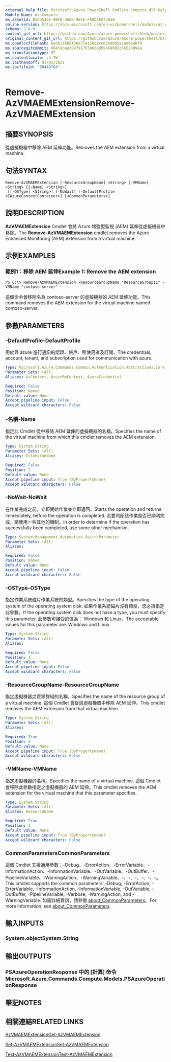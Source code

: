 ```yaml
---
external help file: Microsoft.Azure.PowerShell.Cmdlets.Compute.dll-Help.xml
Module Name: Az.Compute
ms.assetid: B1CD5302-9BF0-460E-98FE-F60DFE072848
online version: https://docs.microsoft.com/en-us/powershell/module/az.compute/remove-azvmaemextension
schema: 2.0.0
content_git_url: https://github.com/Azure/azure-powershell/blob/master/src/Compute/Compute/help/Remove-AzVMAEMExtension.md
original_content_git_url: https://github.com/Azure/azure-powershell/blob/master/src/Compute/Compute/help/Remove-AzVMAEMExtension.md
ms.openlocfilehash: 6ed6176b0f30a754156d2ce03ed0d5acad6e48f0
ms.sourcegitcommit: 68451baa389791703e666d95469602c5652609ee
ms.translationtype: MT
ms.contentlocale: zh-TW
ms.lasthandoff: 01/05/2021
ms.locfileid: "98449764"
---
```

# <span data-ttu-id="47ddf-101">Remove-AzVMAEMExtension</span><span class="sxs-lookup"><span data-stu-id="47ddf-101">Remove-AzVMAEMExtension</span></span>

## <span data-ttu-id="47ddf-102">摘要</span><span class="sxs-lookup"><span data-stu-id="47ddf-102">SYNOPSIS</span></span>
<span data-ttu-id="47ddf-103">從虛擬機器中移除 AEM 延伸功能。</span><span class="sxs-lookup"><span data-stu-id="47ddf-103">Removes the AEM extension from a virtual machine.</span></span>

## <span data-ttu-id="47ddf-104">句法</span><span class="sxs-lookup"><span data-stu-id="47ddf-104">SYNTAX</span></span>

```
Remove-AzVMAEMExtension [-ResourceGroupName] <String> [-VMName] <String> [[-Name] <String>]
 [[-OSType] <String>] [-NoWait] [-DefaultProfile <IAzureContextContainer>] [<CommonParameters>]
```

## <span data-ttu-id="47ddf-105">說明</span><span class="sxs-lookup"><span data-stu-id="47ddf-105">DESCRIPTION</span></span>
<span data-ttu-id="47ddf-106">**AzVMAEMExtension** Cmdlet 會將 Azure 增強型監視 (AEM) 延伸從虛擬機器中移除。</span><span class="sxs-lookup"><span data-stu-id="47ddf-106">The **Remove-AzVMAEMExtension** cmdlet removes the Azure Enhanced Monitoring (AEM) extension from a virtual machine.</span></span>

## <span data-ttu-id="47ddf-107">示例</span><span class="sxs-lookup"><span data-stu-id="47ddf-107">EXAMPLES</span></span>

### <span data-ttu-id="47ddf-108">範例1：移除 AEM 延伸</span><span class="sxs-lookup"><span data-stu-id="47ddf-108">Example 1: Remove the AEM extension</span></span>
```
PS C:\> Remove-AzVMAEMExtension -ResourceGroupName "ResourceGroup11" -VMName "contoso-server"
```

<span data-ttu-id="47ddf-109">這個命令會移除名為 contoso-server 的虛擬機器的 AEM 延伸功能。</span><span class="sxs-lookup"><span data-stu-id="47ddf-109">This command removes the AEM extension for the virtual machine named contoso-server.</span></span>

## <span data-ttu-id="47ddf-110">參數</span><span class="sxs-lookup"><span data-stu-id="47ddf-110">PARAMETERS</span></span>

### <span data-ttu-id="47ddf-111">-DefaultProfile</span><span class="sxs-lookup"><span data-stu-id="47ddf-111">-DefaultProfile</span></span>
<span data-ttu-id="47ddf-112">用於與 azure 進行通訊的認證、帳戶、租使用者及訂閱。</span><span class="sxs-lookup"><span data-stu-id="47ddf-112">The credentials, account, tenant, and subscription used for communication with azure.</span></span>

```yaml
Type: Microsoft.Azure.Commands.Common.Authentication.Abstractions.Core.IAzureContextContainer
Parameter Sets: (All)
Aliases: AzContext, AzureRmContext, AzureCredential

Required: False
Position: Named
Default value: None
Accept pipeline input: False
Accept wildcard characters: False
```

### <span data-ttu-id="47ddf-113">-名稱</span><span class="sxs-lookup"><span data-stu-id="47ddf-113">-Name</span></span>
<span data-ttu-id="47ddf-114">指定此 Cmdlet 從中移除 AEM 延伸的虛擬機器的名稱。</span><span class="sxs-lookup"><span data-stu-id="47ddf-114">Specifies the name of the virtual machine from which this cmdlet removes the AEM extension.</span></span>

```yaml
Type: System.String
Parameter Sets: (All)
Aliases: ExtensionName

Required: False
Position: 2
Default value: None
Accept pipeline input: True (ByPropertyName)
Accept wildcard characters: False
```

### <span data-ttu-id="47ddf-115">-NoWait</span><span class="sxs-lookup"><span data-stu-id="47ddf-115">-NoWait</span></span>
<span data-ttu-id="47ddf-116">在作業完成之前，立即開始作業並立即返回。</span><span class="sxs-lookup"><span data-stu-id="47ddf-116">Starts the operation and returns immediately, before the operation is completed.</span></span> <span data-ttu-id="47ddf-117">若要判斷該作業是否已順利完成，請使用一些其他的機制。</span><span class="sxs-lookup"><span data-stu-id="47ddf-117">In order to determine if the operation has successfully been completed, use some other mechanism.</span></span>

```yaml
Type: System.Management.Automation.SwitchParameter
Parameter Sets: (All)
Aliases:

Required: False
Position: Named
Default value: None
Accept pipeline input: False
Accept wildcard characters: False
```

### <span data-ttu-id="47ddf-118">-OSType</span><span class="sxs-lookup"><span data-stu-id="47ddf-118">-OSType</span></span>
<span data-ttu-id="47ddf-119">指定作業系統磁片作業系統的類型。</span><span class="sxs-lookup"><span data-stu-id="47ddf-119">Specifies the type of the operating system of the operating system disk.</span></span>
<span data-ttu-id="47ddf-120">如果作業系統磁片沒有類型，您必須指定此參數。</span><span class="sxs-lookup"><span data-stu-id="47ddf-120">If the operating system disk does not have a type, you must specify this parameter.</span></span>
<span data-ttu-id="47ddf-121">此參數可接受的值為： Windows 和 Linux。</span><span class="sxs-lookup"><span data-stu-id="47ddf-121">The acceptable values for this parameter are: Windows and Linux.</span></span>

```yaml
Type: System.String
Parameter Sets: (All)
Aliases:

Required: False
Position: 3
Default value: None
Accept pipeline input: False
Accept wildcard characters: False
```

### <span data-ttu-id="47ddf-122">-ResourceGroupName</span><span class="sxs-lookup"><span data-stu-id="47ddf-122">-ResourceGroupName</span></span>
<span data-ttu-id="47ddf-123">指定虛擬機器之資源群組的名稱。</span><span class="sxs-lookup"><span data-stu-id="47ddf-123">Specifies the name of the resource group of a virtual machine.</span></span>
<span data-ttu-id="47ddf-124">這個 Cmdlet 會從該虛擬機器中移除 AEM 延伸。</span><span class="sxs-lookup"><span data-stu-id="47ddf-124">This cmdlet removes the AEM extension from that virtual machine.</span></span>

```yaml
Type: System.String
Parameter Sets: (All)
Aliases:

Required: True
Position: 0
Default value: None
Accept pipeline input: True (ByPropertyName)
Accept wildcard characters: False
```

### <span data-ttu-id="47ddf-125">-VMName</span><span class="sxs-lookup"><span data-stu-id="47ddf-125">-VMName</span></span>
<span data-ttu-id="47ddf-126">指定虛擬機器的名稱。</span><span class="sxs-lookup"><span data-stu-id="47ddf-126">Specifies the name of a virtual machine.</span></span>
<span data-ttu-id="47ddf-127">這個 Cmdlet 會移除此參數指定之虛擬機器的 AEM 延伸。</span><span class="sxs-lookup"><span data-stu-id="47ddf-127">This cmdlet removes the AEM extension for the virtual machine that this parameter specifies.</span></span>

```yaml
Type: System.String
Parameter Sets: (All)
Aliases: ResourceName

Required: True
Position: 1
Default value: None
Accept pipeline input: True (ByPropertyName)
Accept wildcard characters: False
```

### <span data-ttu-id="47ddf-128">CommonParameters</span><span class="sxs-lookup"><span data-stu-id="47ddf-128">CommonParameters</span></span>
<span data-ttu-id="47ddf-129">這個 Cmdlet 支援通用參數：-Debug、-ErrorAction、-ErrorVariable、-InformationAction、-InformationVariable、-OutVariable、-OutBuffer、-PipelineVariable、-WarningAction、-WarningVariable、-、-、-、-、-、-。</span><span class="sxs-lookup"><span data-stu-id="47ddf-129">This cmdlet supports the common parameters: -Debug, -ErrorAction, -ErrorVariable, -InformationAction, -InformationVariable, -OutVariable, -OutBuffer, -PipelineVariable, -Verbose, -WarningAction, and -WarningVariable.</span></span> <span data-ttu-id="47ddf-130">如需詳細資訊，請參閱 [about_CommonParameters](http://go.microsoft.com/fwlink/?LinkID=113216)。</span><span class="sxs-lookup"><span data-stu-id="47ddf-130">For more information, see [about_CommonParameters](http://go.microsoft.com/fwlink/?LinkID=113216).</span></span>

## <span data-ttu-id="47ddf-131">輸入</span><span class="sxs-lookup"><span data-stu-id="47ddf-131">INPUTS</span></span>

### <span data-ttu-id="47ddf-132">System.object</span><span class="sxs-lookup"><span data-stu-id="47ddf-132">System.String</span></span>

## <span data-ttu-id="47ddf-133">輸出</span><span class="sxs-lookup"><span data-stu-id="47ddf-133">OUTPUTS</span></span>

### <span data-ttu-id="47ddf-134">PSAzureOperationResponse 中的 [計算] 命令</span><span class="sxs-lookup"><span data-stu-id="47ddf-134">Microsoft.Azure.Commands.Compute.Models.PSAzureOperationResponse</span></span>

## <span data-ttu-id="47ddf-135">筆記</span><span class="sxs-lookup"><span data-stu-id="47ddf-135">NOTES</span></span>

## <span data-ttu-id="47ddf-136">相關連結</span><span class="sxs-lookup"><span data-stu-id="47ddf-136">RELATED LINKS</span></span>

[<span data-ttu-id="47ddf-137">AzVMAEMExtension</span><span class="sxs-lookup"><span data-stu-id="47ddf-137">Get-AzVMAEMExtension</span></span>](./Get-AzVMAEMExtension.md)

[<span data-ttu-id="47ddf-138">Set-AzVMAEMExtension</span><span class="sxs-lookup"><span data-stu-id="47ddf-138">Set-AzVMAEMExtension</span></span>](./Set-AzVMAEMExtension.md)

[<span data-ttu-id="47ddf-139">Test-AzVMAEMExtension</span><span class="sxs-lookup"><span data-stu-id="47ddf-139">Test-AzVMAEMExtension</span></span>](./Test-AzVMAEMExtension.md)


